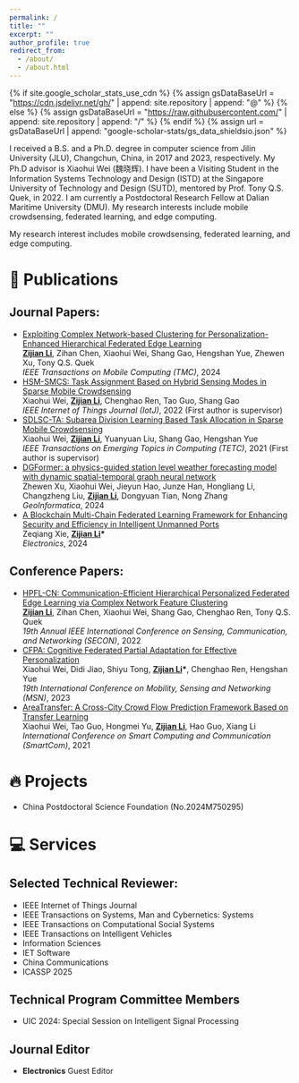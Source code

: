 ```yaml
---
permalink: /
title: ""
excerpt: ""
author_profile: true
redirect_from: 
  - /about/
  - /about.html
---
```


{% if site.google_scholar_stats_use_cdn %}
{% assign gsDataBaseUrl = "https://cdn.jsdelivr.net/gh/" | append: site.repository | append: "@" %}
{% else %}
{% assign gsDataBaseUrl = "https://raw.githubusercontent.com/" | append: site.repository | append: "/" %}
{% endif %}
{% assign url = gsDataBaseUrl | append: "google-scholar-stats/gs_data_shieldsio.json" %}

<span class='anchor' id='about-me'></span>


I received a B.S. and a Ph.D. degree in computer science from Jilin University (JLU), Changchun, China, in 2017 and 2023, respectively. My Ph.D advisor is Xiaohui Wei (魏晓辉). I have been a Visiting Student in the Information Systems Technology and Design (ISTD) at the Singapore University of Technology and Design (SUTD), mentored by Prof. Tony Q.S. Quek, in 2022. I am currently a Postdoctoral Research Fellow at Dalian Maritime University (DMU). My research interests include mobile crowdsensing, federated learning, and edge computing.

My research interest includes mobile crowdsensing, federated learning, and edge computing.




# 📝 Publications 

## Journal Papers:

- [Exploiting Complex Network-based Clustering for Personalization-Enhanced Hierarchical Federated Edge Learning](https://ieeexplore.ieee.org/document/10645291)<br>
  **<u>Zijian Li</u>**, Zihan Chen, Xiaohui Wei, Shang Gao, Hengshan Yue, Zhewen Xu, Tony Q.S. Quek<br>
  *IEEE Transactions on Mobile Computing (TMC)*, 2024<br>
- [HSM-SMCS: Task Assignment Based on Hybrid Sensing Modes in Sparse Mobile Crowdsensing](https://ieeexplore.ieee.org/abstract/document/9711556)<br>
  Xiaohui Wei, **<u>Zijian Li</u>**, Chenghao Ren, Tao Guo, Shang Gao<br>
  *IEEE Internet of Things Journal (IotJ)*, 2022 (First author is supervisor)<br>
- [SDLSC-TA: Subarea Division Learning Based Task Allocation in Sparse Mobile Crowdsensing](https://ieeexplore.ieee.org/abstract/document/9296817)<br>
  Xiaohui Wei, **<u>Zijian Li</u>**, Yuanyuan Liu, Shang Gao, Hengshan Yue<br>
  *IEEE Transactions on Emerging Topics in Computing (TETC)*, 2021 (First author is supervisor)<br>
- [DGFormer: a physics-guided station level weather forecasting model with dynamic spatial-temporal graph neural network](https://link.springer.com/article/10.1007/s10707-024-00511-1) <br>
  Zhewen Xu, Xiaohui Wei, Jieyun Hao, Junze Han, Hongliang Li, Changzheng Liu, **<u>Zijian Li</u>**, Dongyuan Tian, Nong Zhang <br>
  *GeoInformatica*, 2024
- [A Blockchain Multi-Chain Federated Learning Framework for Enhancing Security and Efficiency in Intelligent Unmanned Ports](https://doi.org/10.3390/electronics13244926)<br>
  Zeqiang Xie, **<u>Zijian Li</u>\*** <br>
  *Electronics*, 2024

## Conference Papers:
- [HPFL-CN: Communication-Efficient Hierarchical Personalized Federated Edge Learning via Complex Network Feature Clustering](https://ieeexplore.ieee.org/abstract/document/9918588)<br>
  **<u>Zijian Li</u>**, Zihan Chen, Xiaohui Wei, Shang Gao, Chenghao Ren, Tony Q.S. Quek<br>
  *19th Annual IEEE International Conference on Sensing, Communication, and Networking (SECON)*, 2022<br>
- [CFPA: Cognitive Federated Partial Adaptation for Effective Personalization](https://ieeexplore.ieee.org/document/10566979)<br>
  Xiaohui Wei, Didi Jiao, Shiyu Tong, **<u>Zijian Li</u>\***, Chenghao Ren, Hengshan Yue<br>
  *19th International Conference on Mobility, Sensing and Networking (MSN)*, 2023<br>
- [AreaTransfer: A Cross-City Crowd Flow Prediction Framework Based on Transfer Learning](https://link.springer.com/chapter/10.1007/978-3-030-97774-0_22)<br>
  Xiaohui Wei, Tao Guo, Hongmei Yu, **<u>Zijian Li</u>**, Hao Guo, Xiang Li<br>
  *International Conference on Smart Computing and Communication (SmartCom)*, 2021

# 🔥 Projects
- China Postdoctoral Science Foundation (No.2024M750295)

# 💻 Services


## Selected Technical Reviewer:
- IEEE Internet of Things Journal
- IEEE Transactions on Systems, Man and Cybernetics: Systems
- IEEE Transactions on Computational Social Systems
- IEEE Transactions on Intelligent Vehicles
- Information Sciences
- IET Software
- China Communications
- ICASSP 2025


## Technical Program Committee Members
- UIC 2024: Special Session on Intelligent Signal Processing

## Journal Editor
- **Electronics** Guest Editor


